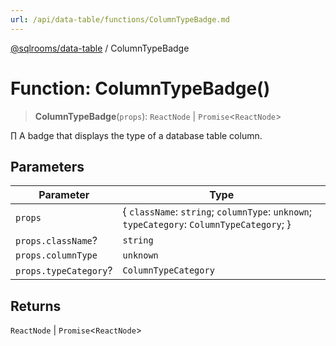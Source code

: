 ```yaml
---
url: /api/data-table/functions/ColumnTypeBadge.md
---
```

[@sqlrooms/data-table](../index.md) / ColumnTypeBadge

# Function: ColumnTypeBadge()

> **ColumnTypeBadge**(`props`): `ReactNode` | `Promise`<`ReactNode`>

∏
A badge that displays the type of a database table column.

## Parameters

| Parameter | Type |
| ------ | ------ |
| `props` | { `className`: `string`; `columnType`: `unknown`; `typeCategory`: `ColumnTypeCategory`; } |
| `props.className`? | `string` |
| `props.columnType` | `unknown` |
| `props.typeCategory`? | `ColumnTypeCategory` |

## Returns

`ReactNode` | `Promise`<`ReactNode`>
